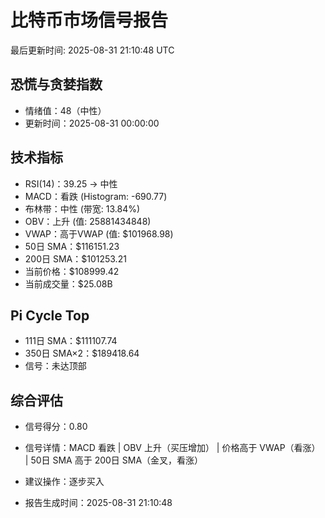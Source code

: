 # 比特币市场信号报告

最后更新时间: 2025-08-31 21:10:48 UTC

## 恐慌与贪婪指数
- 情绪值：48（中性）
- 更新时间：2025-08-31 00:00:00

## 技术指标
- RSI(14)：39.25 → 中性
- MACD：看跌 (Histogram: -690.77)
- 布林带：中性 (带宽: 13.84%)
- OBV：上升 (值: 25881434848)
- VWAP：高于VWAP (值: $101968.98)
- 50日 SMA：$116151.23
- 200日 SMA：$101253.21
- 当前价格：$108999.42
- 当前成交量：$25.08B

## Pi Cycle Top
- 111日 SMA：$111107.74
- 350日 SMA×2：$189418.64
- 信号：未达顶部

## 综合评估
- 信号得分：0.80
- 信号详情：MACD 看跌 | OBV 上升（买压增加） | 价格高于 VWAP（看涨） | 50日 SMA 高于 200日 SMA（金叉，看涨）
- 建议操作：逐步买入

- 报告生成时间：2025-08-31 21:10:48